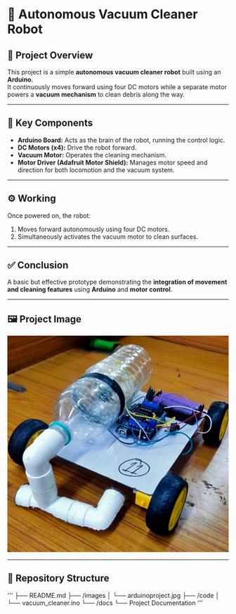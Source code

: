 # 🧹 Autonomous Vacuum Cleaner Robot

## 🚀 Project Overview
This project is a simple **autonomous vacuum cleaner robot** built using an **Arduino**.  
It continuously moves forward using four DC motors while a separate motor powers a **vacuum mechanism** to clean debris along the way.

---

## 🔧 Key Components
- **Arduino Board:** Acts as the brain of the robot, running the control logic.  
- **DC Motors (x4):** Drive the robot forward.  
- **Vacuum Motor:** Operates the cleaning mechanism.  
- **Motor Driver (Adafruit Motor Shield):** Manages motor speed and direction for both locomotion and the vacuum system.

---

## ⚙️ Working
Once powered on, the robot:
1. Moves forward autonomously using four DC motors.  
2. Simultaneously activates the vacuum motor to clean surfaces.  

---

## ✅ Conclusion
A basic but effective prototype demonstrating the **integration of movement and cleaning features** using **Arduino** and **motor control**.

---

## 🖼️ Project Image
![Autonomous Vacuum Cleaner Robot](https://github.com/OmkarShenwai865/Vaccum-Cleaner-Robot-Arduino-Project/blob/f0b3bd7bdf866e55061598da15a70573b18ad605/arduinoproject.jpg)

---

## 📂 Repository Structure
'''
├── README.md
├── /images
│ └── arduinoproject.jpg
├── /code
│ └── vacuum_cleaner.ino
└── /docs
  └── Project Documentation
'''
